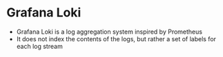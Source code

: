 # Grafana Loki

- Grafana Loki is a log aggregation system inspired by Prometheus
- It does not index the contents of the logs, but rather a set of labels for each log stream
